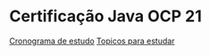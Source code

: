 # Certificação Java OCP 21

[Cronograma de estudo](cronograma-estudo-ocp-21.md)
[Topicos para estudar](topicos-exame-ocp-21.md)